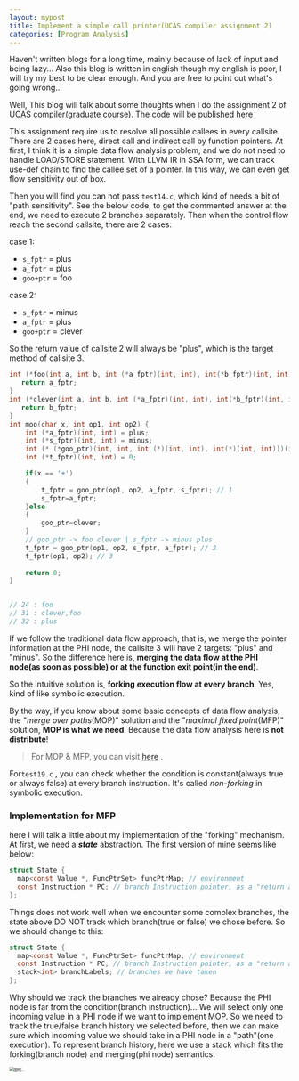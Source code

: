 ```yaml
---
layout: mypost
title: Implement a simple call printer(UCAS compiler assignment 2)
categories: [Program Analysis]
---
```


Haven't written blogs for a long time, mainly because of lack of input and being lazy... Also this blog is written in english though my english is poor, I will try my best to be clear enough. And you are free to point out what's going wrong...

Well, This blog will talk about some thoughts when I do the assignment 2 of UCAS compiler(graduate course). The code will be published [here](https://github.com/enochii/call-printer)

This assignment require us to resolve all possible callees in every callsite. There are 2 cases here, direct call and indirect call by function pointers. At first, I think it is a simple data flow analysis problem, and we do not need to handle LOAD/STORE statement. With LLVM IR in SSA form, we can track use-def chain to find the callee set of a pointer. In this way, we can even get flow sensitivity out of box.

Then you will find you can not pass `test14.c`, which kind of needs a bit of "path sensitivity". See the below code, to get the commented answer at the end, we need to execute 2 branches separately. Then when the control flow reach the second callsite, there are 2 cases:

case 1:

- `s_fptr` = plus
- `a_fptr` = plus
- `goo+ptr` = foo

case 2:

- `s_fptr` = minus
- `a_fptr` = plus
- `goo+ptr` = clever

So the return value of callsite 2 will always be "plus", which is the target method of callsite 3.

```c
int (*foo(int a, int b, int (*a_fptr)(int, int), int(*b_fptr)(int, int) ))(int, int) {
   return a_fptr;
}
int (*clever(int a, int b, int (*a_fptr)(int, int), int(*b_fptr)(int, int) ))(int, int) {
   return b_fptr;
}
int moo(char x, int op1, int op2) {
    int (*a_fptr)(int, int) = plus;
    int (*s_fptr)(int, int) = minus;
    int (* (*goo_ptr)(int, int, int (*)(int, int), int(*)(int, int)))(int, int)=foo;
    int (*t_fptr)(int, int) = 0;

    if(x == '+')
    {
        t_fptr = goo_ptr(op1, op2, a_fptr, s_fptr); // 1
        s_fptr=a_fptr;
    }else
    {
        goo_ptr=clever;
    }
    // goo_ptr -> foo clever | s_fptr -> minus plus
    t_fptr = goo_ptr(op1, op2, s_fptr, a_fptr); // 2
    t_fptr(op1, op2); // 3
    
    return 0;
}


// 24 : foo
// 31 : clever,foo
// 32 : plus
```

If we follow the traditional data flow approach, that is, we merge the pointer information at the PHI node, the callsite 3 will have 2 targets: "plus" and "minus". So the difference here is, **merging the data flow at the PHI node(as soon as possible) or at the function exit point(in the end)**.

So the intuitive solution is, **forking execution flow at every branch**. Yes, kind of like symbolic execution. 

By the way, if you know about some basic concepts of data flow analysis, the "*merge over paths*(MOP)" solution and the "*maximal fixed point*(MFP)" solution, **MOP is what we need**. Because the data flow analysis here is **not distribute**!

> For MOP & MFP, you can visit [here]( https://pascal-group.bitbucket.io/lectures/DFA-FD.pdf ) .

For`test19.c` , you can check whether the condition is constant(always true or always false) at every branch instruction. It's called *non-forking* in symbolic execution.

### Implementation for MFP

here I will talk a little about my implementation of the "forking" mechanism. At first, we need a ***state*** abstraction. The first version of mine seems like below:

```c
struct State {
  map<const Value *, FuncPtrSet> funcPtrMap; // environment
  const Instruction * PC; // branch Instruction pointer, as a "return address"
};
```

Things does not work well when we encounter some complex branches, the state above DO NOT track which branch(true or false) we chose before. So we should change to this:

```c
struct State {
  map<const Value *, FuncPtrSet> funcPtrMap; // environment
  const Instruction * PC; // branch Instruction pointer, as a "return address"
  stack<int> branchLabels; // branches we have taken
};
```

Why should we track the branches we already chose? Because the PHI node is far from the condition(branch instruction)... We will select only one incoming value in a PHI node if we want to implement MOP. So we need to track the true/false branch history we selected before, then we can make sure which incoming value we should take in a PHI node in a "path"(one execution). To represent branch history, here we use a stack which fits the forking(branch node) and merging(phi node) semantics.

<img src="1.png" alt="图呢..." style="zoom:50%;"/>
